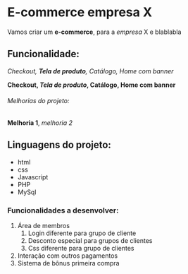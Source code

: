 # E-commerce empresa X

Vamos criar um **e-commerce**, para a *empresa* X e blablabla

## Funcionalidade:

_Checkout, **Tela de produto**, Catálogo, Home com banner_

**Checkout, _Tela de produto_, Catálogo, Home com banner**

###### Melhorias do projeto:

**Melhoria 1**, _melhoria 2_

## Linguagens do projeto: 

* html
* css
* Javascript
* PHP
* MySql

### Funcionalidades a desenvolver:

1. Área de membros
    1. Login diferente para grupo de cliente
    2. Desconto especial para grupos de clientes
    3. Css diferente para grupo de clientes
2. Interação com outros pagamentos
3. Sistema de bônus primeira compra

